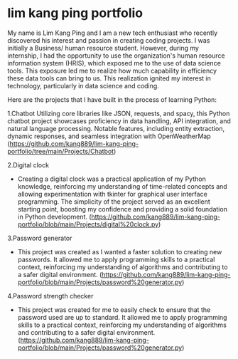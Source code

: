 # lim kang ping portfolio
My name is Lim Kang Ping and I am a new tech enthusiast who recently discovered his interest and passion in creating coding projects.
I was initially a Business/ human resource student. However, during my internship, I had the opportunity to use the organization's human resource information system (HRIS), which exposed me to the use of data science tools. This exposure led me to realize how much capability in efficiency these data tools can bring to us. This realization ignited my interest in technology, particularly in data science and coding.

Here are the projects that I have built in the process of learning Python:

1.Chatbot
Utilizing core libraries like JSON, requests, and spacy, this Python chatbot project showcases proficiency in data handling, API integration, and natural language processing. Notable features, including entity extraction, dynamic responses, and seamless integration with OpenWeatherMap
(https://github.com/kang889/lim-kang-ping-portfolio/tree/main/Projects/Chatbot)

2.Digital clock
- Creating a digital clock was a practical application of my Python knowledge, reinforcing my understanding of time-related concepts and allowing experimentation with tkinter for graphical user interface programming. The simplicity of the project served as an excellent starting point, boosting my confidence and providing a solid foundation in Python development.
(https://github.com/kang889/lim-kang-ping-portfolio/blob/main/Projects/digital%20clock.py)

3.Password generator
- This project was created as I wanted a faster solution to creating new passwords. It allowed me to apply programming skills to a practical context, reinforcing my understanding of algorithms and contributing to a safer digital environment.
(https://github.com/kang889/lim-kang-ping-portfolio/blob/main/Projects/password%20generator.py)

4.Password strength checker
- This project was created for me to easily check to ensure that the password used are up to standard. It allowed me to apply programming skills to a practical context, reinforcing my understanding of algorithms and contributing to a safer digital environment.
(https://github.com/kang889/lim-kang-ping-portfolio/blob/main/Projects/password%20generator.py)

